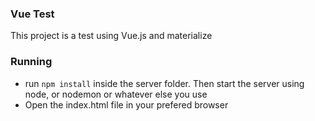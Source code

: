 ### Vue Test
This project is a test using Vue.js and materialize

### Running
* run `npm install` inside the server folder. Then start the server using node, or nodemon or whatever else you use
* Open the index.html file in your prefered browser